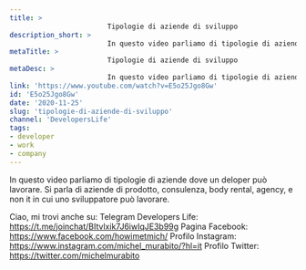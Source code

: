 ```yaml
---
title: > 
                        Tipologie di aziende di sviluppo
description_short: > 
                        In questo video parliamo di tipologie di aziende dove un deloper può lavorare. Si parla di aziende di prodotto, consulenza, body ...
metaTitle: > 
                        Tipologie di aziende di sviluppo
metaDesc: > 
                        In questo video parliamo di tipologie di aziende dove un deloper può lavorare. Si parla di aziende di prodotto, consulenza, body ...
link: 'https://www.youtube.com/watch?v=E5o25Jgo8Gw'
id: 'E5o25Jgo8Gw'
date: '2020-11-25'
slug: 'tipologie-di-aziende-di-sviluppo'
channel: 'DevelopersLife'
tags: 
- developer
- work
- company
---
```

In questo video parliamo di tipologie di aziende dove un deloper può lavorare. Si parla di aziende di prodotto, consulenza, body rental, agency, e non it in cui uno sviluppatore può lavorare.

Ciao, mi trovi anche su:
Telegram Developers Life: https://t.me/joinchat/BItvlxik7J6iwIqJE3b99g
Pagina Facebook: https://www.facebook.com/howimetmich/
Profilo Instagram: https://www.instagram.com/michel_murabito/?hl=it
Profilo Twitter: https://twitter.com/michelmurabito